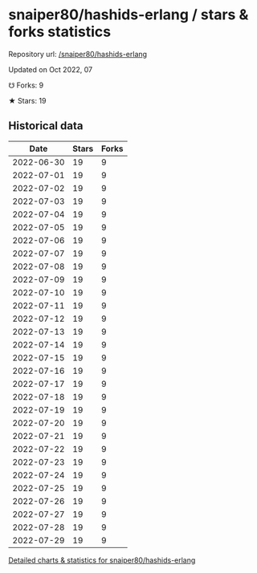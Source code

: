 # snaiper80/hashids-erlang / stars & forks statistics

Repository url: [/snaiper80/hashids-erlang](https://github.com/snaiper80/hashids-erlang)

Updated on Oct 2022, 07

☋ Forks: 9

★ Stars: 19

## Historical data
| Date | Stars | Forks |
|------|-------|-------|
| 2022-06-30 | 19 | 9 | 
| 2022-07-01 | 19 | 9 | 
| 2022-07-02 | 19 | 9 | 
| 2022-07-03 | 19 | 9 | 
| 2022-07-04 | 19 | 9 | 
| 2022-07-05 | 19 | 9 | 
| 2022-07-06 | 19 | 9 | 
| 2022-07-07 | 19 | 9 | 
| 2022-07-08 | 19 | 9 | 
| 2022-07-09 | 19 | 9 | 
| 2022-07-10 | 19 | 9 | 
| 2022-07-11 | 19 | 9 | 
| 2022-07-12 | 19 | 9 | 
| 2022-07-13 | 19 | 9 | 
| 2022-07-14 | 19 | 9 | 
| 2022-07-15 | 19 | 9 | 
| 2022-07-16 | 19 | 9 | 
| 2022-07-17 | 19 | 9 | 
| 2022-07-18 | 19 | 9 | 
| 2022-07-19 | 19 | 9 | 
| 2022-07-20 | 19 | 9 | 
| 2022-07-21 | 19 | 9 | 
| 2022-07-22 | 19 | 9 | 
| 2022-07-23 | 19 | 9 | 
| 2022-07-24 | 19 | 9 | 
| 2022-07-25 | 19 | 9 | 
| 2022-07-26 | 19 | 9 | 
| 2022-07-27 | 19 | 9 | 
| 2022-07-28 | 19 | 9 | 
| 2022-07-29 | 19 | 9 | 


[Detailed charts & statistics for snaiper80/hashids-erlang](https://reviewgithub.com/rep/snaiper80/hashids-erlang)
